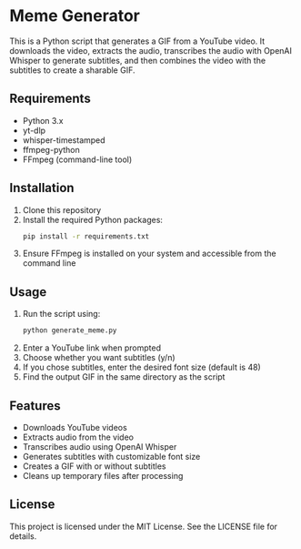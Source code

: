 # Meme Generator
This is a Python script that generates a GIF from a YouTube video. It downloads the video, extracts the audio, transcribes the audio with OpenAI Whisper to generate subtitles, and then combines the video with the subtitles to create a sharable GIF.

## Requirements
- Python 3.x
- yt-dlp
- whisper-timestamped
- ffmpeg-python
- FFmpeg (command-line tool)

## Installation
1. Clone this repository
2. Install the required Python packages:
   ```bash
   pip install -r requirements.txt
   ```
3. Ensure FFmpeg is installed on your system and accessible from the command line

## Usage
1. Run the script using:
   ```bash
   python generate_meme.py
   ```
2. Enter a YouTube link when prompted
3. Choose whether you want subtitles (y/n)
4. If you chose subtitles, enter the desired font size (default is 48)
5. Find the output GIF in the same directory as the script

## Features
- Downloads YouTube videos
- Extracts audio from the video
- Transcribes audio using OpenAI Whisper
- Generates subtitles with customizable font size
- Creates a GIF with or without subtitles
- Cleans up temporary files after processing

## License
This project is licensed under the MIT License. See the LICENSE file for details.
